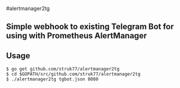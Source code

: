 #alertmanager2tg

## Simple webhook to existing Telegram Bot for using with Prometheus AlertManager

## Usage

```
$ go get github.com/struk77/alertmanager2tg
$ cd $GOPATH/src/github.com/struk77/alertmanager2tg
$ ./alertmanager2tg tgbot.json 8080
```